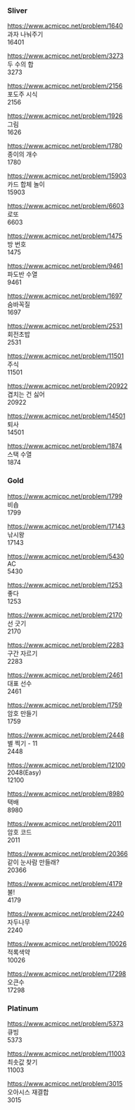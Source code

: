 ### Sliver

https://www.acmicpc.net/problem/1640<br/>
과자 나눠주기<br/>
16401

https://www.acmicpc.net/problem/3273<br/>
두 수의 합<br/>
3273

https://www.acmicpc.net/problem/2156<br/>
포도주 시식<br/>
2156

https://www.acmicpc.net/problem/1926<br/>
그림<br/>
1626

https://www.acmicpc.net/problem/1780<br/>
종이의 개수<br/>
1780

https://www.acmicpc.net/problem/15903<br/>
카드 합체 놀이<br/>
15903

https://www.acmicpc.net/problem/6603<br/>
로또<br/>
6603

https://www.acmicpc.net/problem/1475<br/>
방 번호<br/>
1475

https://www.acmicpc.net/problem/9461<br/>
파도반 수열<br/>
9461

https://www.acmicpc.net/problem/1697<br/>
숨바꼭질<br/>
1697

https://www.acmicpc.net/problem/2531<br/>
회전초밥<br/>
2531

https://www.acmicpc.net/problem/11501<br/>
주식<br/>
11501

https://www.acmicpc.net/problem/20922<br/>
겹치는 건 싫어<br/>
20922

https://www.acmicpc.net/problem/14501<br/>
퇴사<br/>
14501

https://www.acmicpc.net/problem/1874<br/>
스택 수열<br/>
1874

### Gold

https://www.acmicpc.net/problem/1799<br/>
비숍<br/>
1799

https://www.acmicpc.net/problem/17143<br/>
낚시왕<br/>
17143

https://www.acmicpc.net/problem/5430<br/>
AC<br/>
5430

https://www.acmicpc.net/problem/1253<br/>
좋다<br/>
1253

https://www.acmicpc.net/problem/2170<br/>
선 긋기<br/>
2170

https://www.acmicpc.net/problem/2283<br/>
구간 자르기<br/>
2283

https://www.acmicpc.net/problem/2461<br/>
대표 선수<br/>
2461

https://www.acmicpc.net/problem/1759<br/>
암호 만들기<br/>
1759

https://www.acmicpc.net/problem/2448<br/>
별 찍기 - 11<br/>
2448

https://www.acmicpc.net/problem/12100<br/>
2048(Easy)<br/>
12100

https://www.acmicpc.net/problem/8980<br/>
택배<br/>
8980

https://www.acmicpc.net/problem/2011<br/>
암호 코드<br/>
2011

https://www.acmicpc.net/problem/20366<br/>
같이 눈사람 만들래?<br/>
20366

https://www.acmicpc.net/problem/4179<br/>
불!<br/>
4179

https://www.acmicpc.net/problem/2240<br/>
자두나무<br/>
2240

https://www.acmicpc.net/problem/10026<br/>
적록색약<br/>
10026

https://www.acmicpc.net/problem/17298<br/>
오큰수<br/>
17298

### Platinum

https://www.acmicpc.net/problem/5373<br/>
큐빙<br/>
5373

https://www.acmicpc.net/problem/11003<br/>
최솟값 찾기<br/>
11003

https://www.acmicpc.net/problem/3015<br/>
오아시스 재결합<br/>
3015